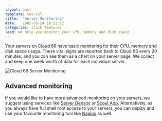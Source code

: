 ```yaml
---
layout: post
template: two-col
title:  "Server Monitoring"
date:   2085-09-24 10:51:22
categories: stack-features
lead: We help you monitor your CPU, memory and disk space
---
```


Your servers on Cloud 66 have basic monitoring for their CPU, memory and disk space usage. These vital signs are reported back to Cloud 66 every 20 minutes, and you can see them as a chart on your server page. We collect and keep one week worth of data for each individual server.

![Cloud 66 Server Monitoring](http://cdn.cloud66.com.s3.amazonaws.com/images/help/vital_signs.png)

## Advanced monitoring
If you would like to have more advanced monitoring on your servers, we suggest using services like [Server Density](http://serverdensity.com/) or [Scout App](https://scoutapp.com/). Alternatively, as you always have full shell root access to your servers, you can deploy and use your favourite monitoring tool like [Nagios](http://www.nagios.org/) as well.